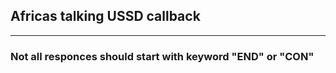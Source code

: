 ## Africas talking USSD callback

---

### Not all responces should start with keyword "END" or "CON"
